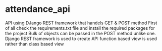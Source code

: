 # attendance_api
API using DJango REST framework that handels GET & POST method 
First of all check the requirements.txt file and install the required packages for the project
Bulk of objects can be passed in the POST method unlike one.
Django REST framework is used to create API
function based view is used rather than class based view

